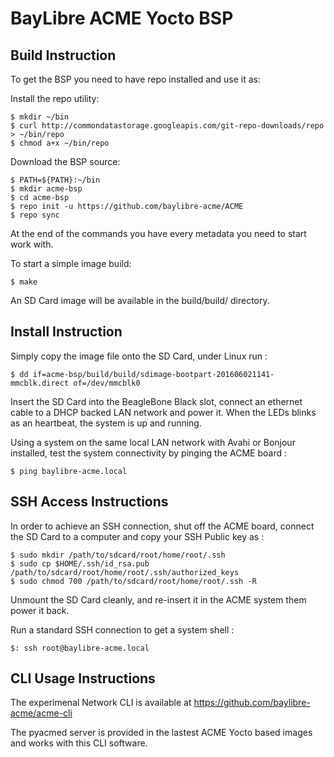 # BayLibre ACME Yocto BSP

## Build Instruction ##

To get the BSP you need to have repo installed and use it as:

Install the repo utility:
```
$ mkdir ~/bin
$ curl http://commondatastorage.googleapis.com/git-repo-downloads/repo > ~/bin/repo
$ chmod a+x ~/bin/repo
```

Download the BSP source:
```
$ PATH=${PATH}:~/bin
$ mkdir acme-bsp
$ cd acme-bsp
$ repo init -u https://github.com/baylibre-acme/ACME
$ repo sync
```

At the end of the commands you have every metadata you need to start work with.

To start a simple image build:
```
$ make
```

An SD Card image will be available in the build/build/ directory.

## Install Instruction ##

Simply copy the image file onto the SD Card, under Linux run :
```
$ dd if=acme-bsp/build/build/sdimage-bootpart-201606021141-mmcblk.direct of=/dev/mmcblk0
```

Insert the SD Card into the BeagleBone Black slot, connect an ethernet cable to a DHCP backed LAN network and power it.
When the LEDs blinks as an heartbeat, the system is up and running.

Using a system on the same local LAN network with Avahi or Bonjour installed, test the system connectivity by pinging the ACME board :
```
$ ping baylibre-acme.local
```

## SSH Access Instructions ##

In order to achieve an SSH connection, shut off the ACME board, connect the SD Card to a computer and copy your SSH Public key as :
```
$ sudo mkdir /path/to/sdcard/root/home/root/.ssh
$ sudo cp $HOME/.ssh/id_rsa.pub /path/to/sdcard/root/home/root/.ssh/authorized_keys
$ sudo chmod 700 /path/to/sdcard/root/home/root/.ssh -R
```

Unmount the SD Card cleanly, and re-insert it in the ACME system them power it back.

Run a standard SSH connection to get a system shell :
```
$: ssh root@baylibre-acme.local
```

## CLI Usage Instructions ##

The experimenal Network CLI is available at https://github.com/baylibre-acme/acme-cli

The pyacmed server is provided in the lastest ACME Yocto based images and works with this CLI software.
